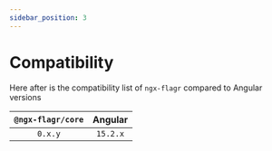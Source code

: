 ```yaml
---
sidebar_position: 3
---
```


# Compatibility

Here after is the compatibility list of `ngx-flagr` compared to Angular versions

| `@ngx-flagr/core` | Angular |
|:-----------------:|:-------:|
|       `0.x.y`     | `15.2.x`|
